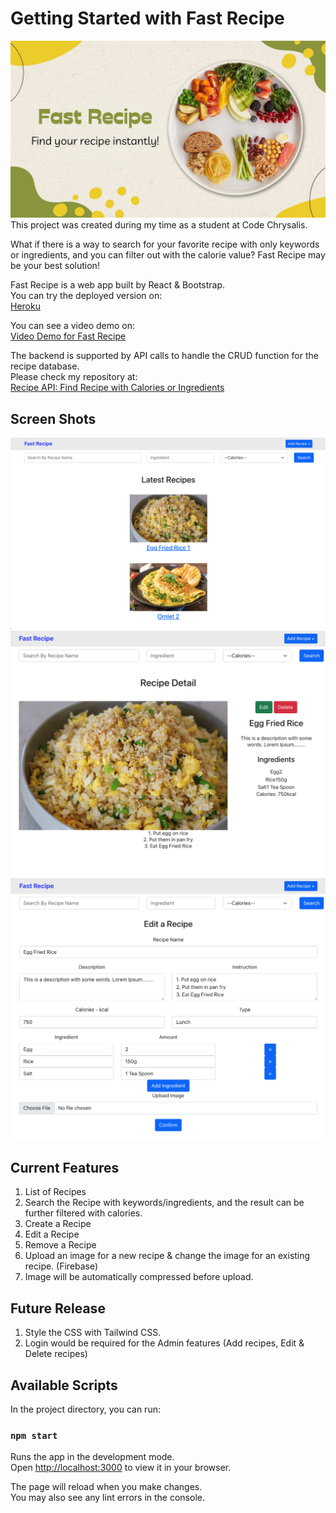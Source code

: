 # Getting Started with Fast Recipe

![image](./public/cover.jpg)
This project was created during my time as a student at Code Chrysalis.

What if there is a way to search for your favorite recipe with only keywords or ingredients, and you can filter out with the calorie value?
Fast Recipe may be your best solution!

Fast Recipe is a web app built by React & Bootstrap.\
You can try the deployed version on:\
[Heroku](https://fast-recipe-app.herokuapp.com/)

You can see a video demo on: \
[Video Demo for Fast Recipe](https://youtu.be/X603t6MLHkE)

The backend is supported by API calls to handle the CRUD function for the recipe database.\
Please check my repository at: \
[Recipe API: Find Recipe with Calories or Ingredients](https://github.com/mayl730/ccp4-ipt.api-solo-project-recipe)



## Screen Shots
![image](./public/screen_shot_fast_recipe_v1.png)
![image](./public/screen_shot_detail.png)
![image](./public/screen_shot_edit.png)


## Current Features
1. List of Recipes
2. Search the Recipe with keywords/ingredients, and the result can be further filtered with calories.
3. Create a Recipe
4. Edit a Recipe
5. Remove a Recipe
6. Upload an image for a new recipe & change the image for an existing recipe. (Firebase)
7. Image will be automatically compressed before upload.

## Future Release
1. Style the CSS with Tailwind CSS.
2. Login would be required for the Admin features (Add recipes, Edit & Delete recipes) 

## Available Scripts

In the project directory, you can run:

### `npm start`

Runs the app in the development mode.\
Open [http://localhost:3000](http://localhost:3000) to view it in your browser.

The page will reload when you make changes.\
You may also see any lint errors in the console.
